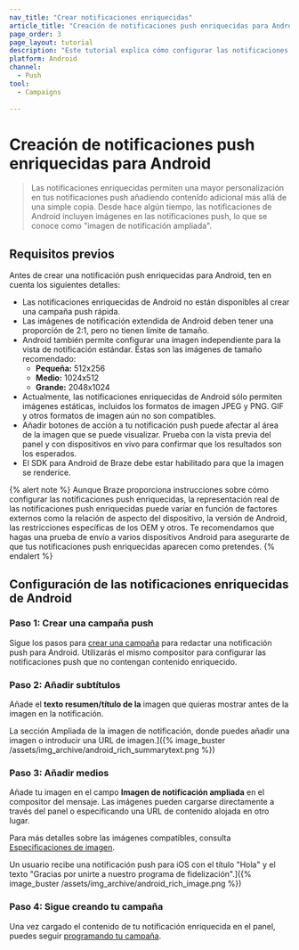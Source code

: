 ```yaml
---
nav_title: "Crear notificaciones enriquecidas"
article_title: "Creación de notificaciones push enriquecidas para Android"
page_order: 3
page_layout: tutorial
description: "Este tutorial explica cómo configurar las notificaciones enriquecidas de Android para tus campañas Braze."
platform: Android
channel:
  - Push
tool:
  - Campaigns
  
---
```


# Creación de notificaciones push enriquecidas para Android

> Las notificaciones enriquecidas permiten una mayor personalización en tus notificaciones push añadiendo contenido adicional más allá de una simple copia. Desde hace algún tiempo, las notificaciones de Android incluyen imágenes en las notificaciones push, lo que se conoce como "imagen de notificación ampliada".

## Requisitos previos

Antes de crear una notificación push enriquecidas para Android, ten en cuenta los siguientes detalles:

- Las notificaciones enriquecidas de Android no están disponibles al crear una campaña push rápida.
- Las imágenes de notificación extendida de Android deben tener una proporción de 2:1, pero no tienen límite de tamaño.
- Android también permite configurar una imagen independiente para la vista de notificación estándar. Éstas son las imágenes de tamaño recomendado: 
  - **Pequeña:** 512x256
  - **Medio:** 1024x512 
  - **Grande:** 2048x1024
- Actualmente, las notificaciones enriquecidas de Android sólo permiten imágenes estáticas, incluidos los formatos de imagen JPEG y PNG. GIF y otros formatos de imagen aún no son compatibles.
- Añadir botones de acción a tu notificación push puede afectar al área de la imagen que se puede visualizar. Prueba con la vista previa del panel y con dispositivos en vivo para confirmar que los resultados son los esperados.
- El SDK para Android de Braze debe estar habilitado para que la imagen se renderice.

{% alert note %}
Aunque Braze proporciona instrucciones sobre cómo configurar las notificaciones push enriquecidas, la representación real de las notificaciones push enriquecidas puede variar en función de factores externos como la relación de aspecto del dispositivo, la versión de Android, las restricciones específicas de los OEM y otros. Te recomendamos que hagas una prueba de envío a varios dispositivos Android para asegurarte de que tus notificaciones push enriquecidas aparecen como pretendes.
{% endalert %}

## Configuración de las notificaciones enriquecidas de Android

### Paso 1: Crear una campaña push

Sigue los pasos para [crear una campaña]({{site.baseurl}}/user_guide/message_building_by_channel/push/creating_a_push_message/#creating-a-push-message) para redactar una notificación push para Android. Utilizarás el mismo compositor para configurar las notificaciones push que no contengan contenido enriquecido.

### Paso 2: Añadir subtítulos

Añade el **texto resumen/título de la** imagen que quieras mostrar antes de la imagen en la notificación.

La sección Ampliada de la imagen de notificación, donde puedes añadir una imagen o introducir una URL de imagen.]({% image_buster /assets/img_archive/android_rich_summarytext.png %})

### Paso 3: Añadir medios

Añade tu imagen en el campo **Imagen de notificación ampliada** en el compositor del mensaje. Las imágenes pueden cargarse directamente a través del panel o especificando una URL de contenido alojada en otro lugar.

Para más detalles sobre las imágenes compatibles, consulta [Especificaciones de imagen]({{site.baseurl}}/user_guide/engagement_tools/templates_and_media/media_library/#push).

Un usuario recibe una notificación push para iOS con el título "Hola" y el texto "Gracias por unirte a nuestro programa de fidelización".]({% image_buster /assets/img_archive/android_rich_image.png %})

### Paso 4: Sigue creando tu campaña

Una vez cargado el contenido de tu notificación enriquecida en el panel, puedes seguir [programando tu campaña]({{site.baseurl}}/user_guide/engagement_tools/campaigns/building_campaigns/delivery_types/).


